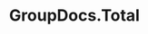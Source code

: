 ---
id: total
url: total
title: GroupDocs.Total
type: "product-family"
layout: "total-template"
hideDocsSection: true
useLandingCss: true
---      